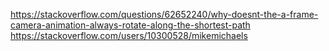 https://stackoverflow.com/questions/62652240/why-doesnt-the-a-frame-camera-animation-always-rotate-along-the-shortest-path
https://stackoverflow.com/users/10300528/mikemichaels
